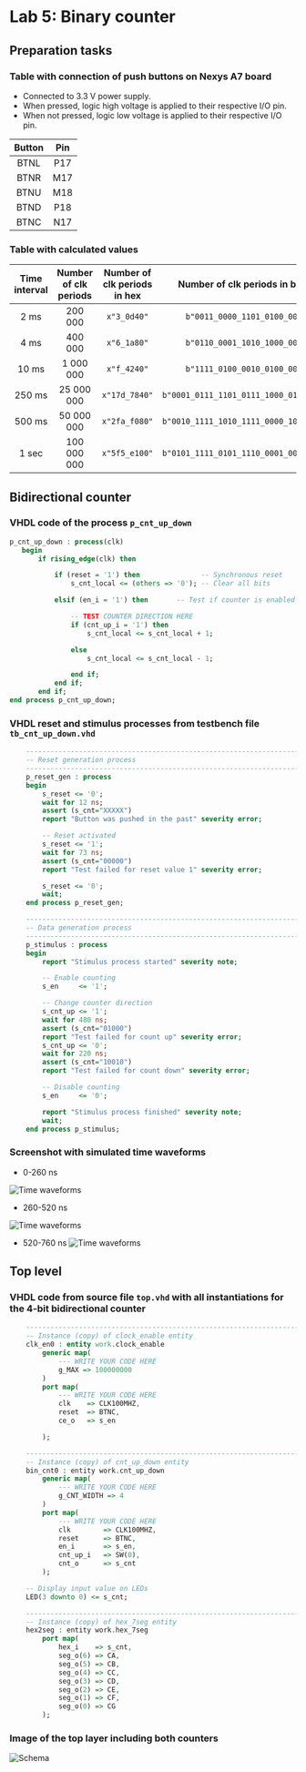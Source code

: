 # Lab 5: Binary counter

## Preparation tasks

### Table with connection of push buttons on Nexys A7 board

  - Connected to 3.3 V power supply.
  - When pressed, logic high voltage is applied to their respective I/O pin.
  - When not pressed, logic low voltage is applied to their respective I/O pin.

| **Button** | **Pin** |
   | :-: | :-: |
   | BTNL | P17 |
   | BTNR | M17 |
   | BTNU | M18 |
   | BTND | P18 |
   | BTNC | N17 |

### Table with calculated values

| **Time interval** | **Number of clk periods** | **Number of clk periods in hex** | **Number of clk periods in binary** |
   | :-: | :-: | :-: | :-: |
   | 2&nbsp;ms | 200 000 | `x"3_0d40"` | `b"0011_0000_1101_0100_0000"` |
   | 4&nbsp;ms | 400 000 | `x"6_1a80"` | `b"0110_0001_1010_1000_0000"` |
   | 10&nbsp;ms | 1 000 000 | `x"f_4240"` | `b"1111_0100_0010_0100_0000"` |
   | 250&nbsp;ms | 25 000 000 | `x"17d_7840"` | `b"0001_0111_1101_0111_1000_0100_0000"` |
   | 500&nbsp;ms | 50 000 000 | `x"2fa_f080"` | `b"0010_1111_1010_1111_0000_1000_0000"` |
   | 1&nbsp;sec | 100 000 000 | `x"5f5_e100"` | `b"0101_1111_0101_1110_0001_0000_0000"` |

## Bidirectional counter

### VHDL code of the process `p_cnt_up_down`

```vhdl
p_cnt_up_down : process(clk)
   begin
       if rising_edge(clk) then

           if (reset = '1') then               -- Synchronous reset
               s_cnt_local <= (others => '0'); -- Clear all bits

           elsif (en_i = '1') then       -- Test if counter is enabled

               -- TEST COUNTER DIRECTION HERE
               if (cnt_up_i = '1') then
                   s_cnt_local <= s_cnt_local + 1;

               else
                   s_cnt_local <= s_cnt_local - 1;   

               end if;    
           end if;
       end if;
end process p_cnt_up_down;
```

### VHDL reset and stimulus processes from testbench file `tb_cnt_up_down.vhd`

```vhdl
    --------------------------------------------------------------------
    -- Reset generation process
    --------------------------------------------------------------------
    p_reset_gen : process
    begin
        s_reset <= '0';
        wait for 12 ns;
        assert (s_cnt="XXXXX")
        report "Button was pushed in the past" severity error;

        -- Reset activated
        s_reset <= '1';
        wait for 73 ns;
        assert (s_cnt="00000")
        report "Test failed for reset value 1" severity error;

        s_reset <= '0';
        wait;
    end process p_reset_gen;

    --------------------------------------------------------------------
    -- Data generation process
    --------------------------------------------------------------------
    p_stimulus : process
    begin
        report "Stimulus process started" severity note;

        -- Enable counting
        s_en     <= '1';

        -- Change counter direction
        s_cnt_up <= '1';
        wait for 480 ns;
        assert (s_cnt="01000")
        report "Test failed for count up" severity error;
        s_cnt_up <= '0';
        wait for 220 ns;
        assert (s_cnt="10010")
        report "Test failed for count down" severity error;

        -- Disable counting
        s_en     <= '0';

        report "Stimulus process finished" severity note;
        wait;
    end process p_stimulus;
```

### Screenshot with simulated time waveforms

  - 0-260 ns

  ![Time waveforms](Images/part1.PNG)

  - 260-520 ns

  ![Time waveforms](Images/part2.PNG)

  - 520-760 ns
  ![Time waveforms](Images/part3.PNG)

## Top level

### VHDL code from source file `top.vhd` with all instantiations for the 4-bit bidirectional counter

```vhdl
    --------------------------------------------------------------------
    -- Instance (copy) of clock_enable entity
    clk_en0 : entity work.clock_enable
        generic map(
            --- WRITE YOUR CODE HERE
            g_MAX => 100000000
        )
        port map(
            --- WRITE YOUR CODE HERE
            clk    => CLK100MHZ,
            reset  => BTNC,
            ce_o   => s_en

        );

    --------------------------------------------------------------------
    -- Instance (copy) of cnt_up_down entity
    bin_cnt0 : entity work.cnt_up_down
        generic map(
            --- WRITE YOUR CODE HERE
            g_CNT_WIDTH => 4
        )
        port map(
            --- WRITE YOUR CODE HERE
            clk        => CLK100MHZ,
            reset      => BTNC,
            en_i       => s_en,
            cnt_up_i   => SW(0),
            cnt_o      => s_cnt
        );

    -- Display input value on LEDs
    LED(3 downto 0) <= s_cnt;

    --------------------------------------------------------------------
    -- Instance (copy) of hex_7seg entity
    hex2seg : entity work.hex_7seg
        port map(
            hex_i    => s_cnt,
            seg_o(6) => CA,
            seg_o(5) => CB,
            seg_o(4) => CC,
            seg_o(3) => CD,
            seg_o(2) => CE,
            seg_o(1) => CF,
            seg_o(0) => CG
        );
```

### Image of the top layer including both counters

![Schema](Images/schema.PNG)

